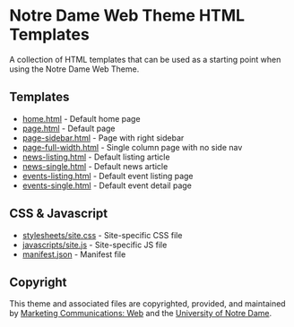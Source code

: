 # Notre Dame Web Theme HTML Templates

A collection of HTML templates that can be used as a starting point when using the Notre Dame Web Theme.

## Templates

* [home.html](home.html) - Default home page
* [page.html](page.html) - Default page
* [page-sidebar.html](page-sidebar.html) - Page with right sidebar
* [page-full-width.html](page-full-width.html) - Single column page with no side nav
* [news-listing.html](news-listing.html) - Default listing article
* [news-single.html](news-single.html) - Default news article
* [events-listing.html](events-listing.html) -  Default event listing page
* [events-single.html](events-single.html) -  Default event detail page

## CSS & Javascript

- [stylesheets/site.css](stylesheets/site.css) - Site-specific CSS file
- [javascripts/site.js](javascripts/site.js) - Site-specific JS file
- [manifest.json](manifest.json) - Manifest file

## Copyright

This theme and associated files are copyrighted, provided, and maintained by [Marketing Communications: Web](https://marcomm.nd.edu/web/) and the [University of Notre Dame](https://www.nd.edu/).



